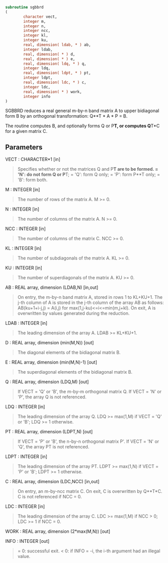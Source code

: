 ```fortran
subroutine sgbbrd
(
        character vect,
        integer m,
        integer n,
        integer ncc,
        integer kl,
        integer ku,
        real, dimension( ldab, * ) ab,
        integer ldab,
        real, dimension( * ) d,
        real, dimension( * ) e,
        real, dimension( ldq, * ) q,
        integer ldq,
        real, dimension( ldpt, * ) pt,
        integer ldpt,
        real, dimension( ldc, * ) c,
        integer ldc,
        real, dimension( * ) work,
        integer info
)
```

SGBBRD reduces a real general m-by-n band matrix A to upper
bidiagonal form B by an orthogonal transformation: Q**T * A * P = B.

The routine computes B, and optionally forms Q or P**T, or computes
Q**T*C for a given matrix C.

## Parameters
VECT : CHARACTER*1 [in]
> Specifies whether or not the matrices Q and P**T are to be
> formed.
> = 'N': do not form Q or P**T;
> = 'Q': form Q only;
> = 'P': form P**T only;
> = 'B': form both.

M : INTEGER [in]
> The number of rows of the matrix A.  M >= 0.

N : INTEGER [in]
> The number of columns of the matrix A.  N >= 0.

NCC : INTEGER [in]
> The number of columns of the matrix C.  NCC >= 0.

KL : INTEGER [in]
> The number of subdiagonals of the matrix A. KL >= 0.

KU : INTEGER [in]
> The number of superdiagonals of the matrix A. KU >= 0.

AB : REAL array, dimension (LDAB,N) [in,out]
> On entry, the m-by-n band matrix A, stored in rows 1 to
> KL+KU+1. The j-th column of A is stored in the j-th column of
> the array AB as follows:
> AB(ku+1+i-j,j) = A(i,j) for max(1,j-ku)<=i<=min(m,j+kl).
> On exit, A is overwritten by values generated during the
> reduction.

LDAB : INTEGER [in]
> The leading dimension of the array A. LDAB >= KL+KU+1.

D : REAL array, dimension (min(M,N)) [out]
> The diagonal elements of the bidiagonal matrix B.

E : REAL array, dimension (min(M,N)-1) [out]
> The superdiagonal elements of the bidiagonal matrix B.

Q : REAL array, dimension (LDQ,M) [out]
> If VECT = 'Q' or 'B', the m-by-m orthogonal matrix Q.
> If VECT = 'N' or 'P', the array Q is not referenced.

LDQ : INTEGER [in]
> The leading dimension of the array Q.
> LDQ >= max(1,M) if VECT = 'Q' or 'B'; LDQ >= 1 otherwise.

PT : REAL array, dimension (LDPT,N) [out]
> If VECT = 'P' or 'B', the n-by-n orthogonal matrix P'.
> If VECT = 'N' or 'Q', the array PT is not referenced.

LDPT : INTEGER [in]
> The leading dimension of the array PT.
> LDPT >= max(1,N) if VECT = 'P' or 'B'; LDPT >= 1 otherwise.

C : REAL array, dimension (LDC,NCC) [in,out]
> On entry, an m-by-ncc matrix C.
> On exit, C is overwritten by Q**T*C.
> C is not referenced if NCC = 0.

LDC : INTEGER [in]
> The leading dimension of the array C.
> LDC >= max(1,M) if NCC > 0; LDC >= 1 if NCC = 0.

WORK : REAL array, dimension (2*max(M,N)) [out]

INFO : INTEGER [out]
> = 0:  successful exit.
> < 0:  if INFO = -i, the i-th argument had an illegal value.
